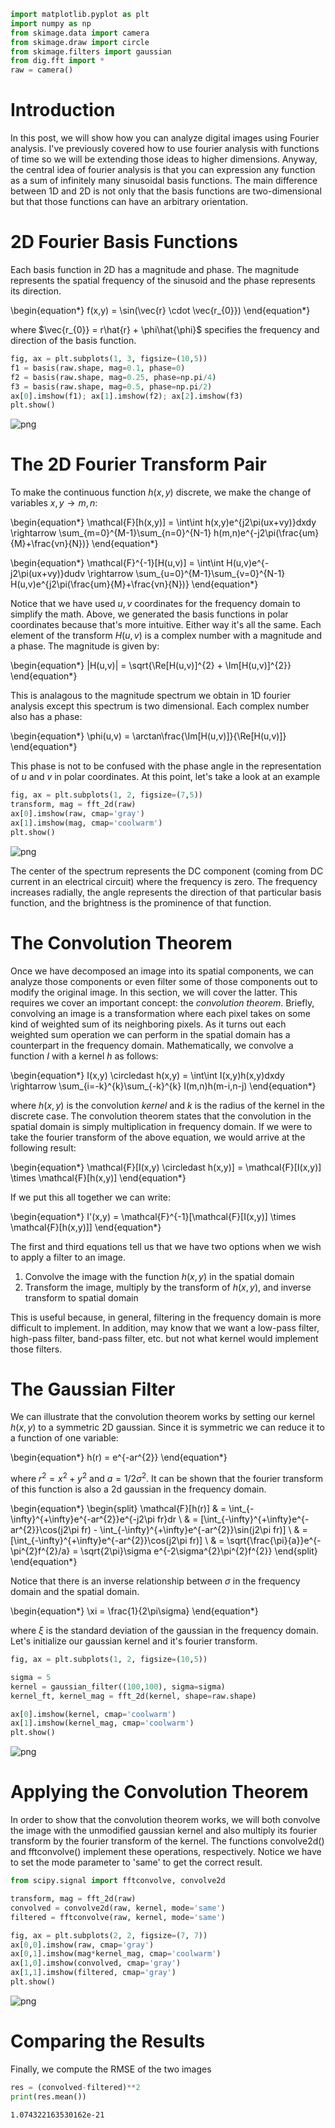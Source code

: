```python
import matplotlib.pyplot as plt
import numpy as np
from skimage.data import camera
from skimage.draw import circle
from skimage.filters import gaussian
from dig.fft import * 
raw = camera()
```

# Introduction

In this post, we will show how you can analyze digital images using Fourier analysis. I've previously covered how to use fourier analysis with functions of time so we will be extending those ideas to higher dimensions. Anyway, the central idea of fourier analysis is that you can expression any function as a sum of infinitely many sinusoidal basis functions. The main difference between 1D and 2D is not only that the basis functions are two-dimensional but that those functions can have an arbitrary orientation. 


# 2D Fourier Basis Functions

Each basis function in 2D has a magnitude and phase. The magnitude represents the spatial frequency of the sinusoid and the phase represents its direction. 

\begin{equation*}
f(x,y) = \sin(\vec{r} \cdot \vec{r_{0}})
\end{equation*}

where $\vec{r_{0}} = r\hat{r} + \phi\hat{\phi}$ specifies the frequency and direction of the basis function.


```python
fig, ax = plt.subplots(1, 3, figsize=(10,5))
f1 = basis(raw.shape, mag=0.1, phase=0)
f2 = basis(raw.shape, mag=0.25, phase=np.pi/4)
f3 = basis(raw.shape, mag=0.5, phase=np.pi/2)
ax[0].imshow(f1); ax[1].imshow(f2); ax[2].imshow(f3)
plt.show()
```


![png](fourier-analysis-of-digital-images_files/fourier-analysis-of-digital-images_2_0.png)


# The 2D Fourier Transform Pair

To make the continuous function $h(x,y)$ discrete, we make the change of variables $x,y \rightarrow m,n$: 

\begin{equation*}
\mathcal{F}[h(x,y)] = \int\int h(x,y)e^{j2\pi(ux+vy)}dxdy \rightarrow \sum_{m=0}^{M-1}\sum_{n=0}^{N-1} h(m,n)e^{-j2\pi(\frac{um}{M}+\frac{vn}{N})}
\end{equation*}

\begin{equation*}
\mathcal{F}^{-1}[H(u,v)] = \int\int H(u,v)e^{-j2\pi(ux+vy)}dudv \rightarrow  \sum_{u=0}^{M-1}\sum_{v=0}^{N-1} H(u,v)e^{j2\pi(\frac{um}{M}+\frac{vn}{N})}
\end{equation*}

Notice that we have used $u,v$ coordinates for the frequency domain to simplify the math. Above, we generated the basis functions in polar coordinates because that's more intuitive. Either way it's all the same. Each element of the transform $H(u,v)$ is a complex number with a magnitude and a phase. The magnitude is given by:

\begin{equation*}
|H(u,v)| = \sqrt{\Re[H(u,v)]^{2} + \Im[H(u,v)]^{2}}
\end{equation*}

This is analagous to the magnitude spectrum we obtain in 1D fourier analysis except this spectrum is two dimensional. Each complex number also has a phase:

\begin{equation*}
\phi(u,v) = \arctan\frac{\Im[H(u,v)]}{\Re[H(u,v)]}
\end{equation*}

This phase is not to be confused with the phase angle in the representation of $u$ and $v$ in polar coordinates. At this point, let's take a look at an example


```python
fig, ax = plt.subplots(1, 2, figsize=(7,5))
transform, mag = fft_2d(raw)
ax[0].imshow(raw, cmap='gray')
ax[1].imshow(mag, cmap='coolwarm')
plt.show()
```


![png](fourier-analysis-of-digital-images_files/fourier-analysis-of-digital-images_4_0.png)


The center of the spectrum represents the DC component (coming from DC current in an electrical circuit) where the frequency is zero. The frequency increases radially, the angle represents the direction of that particular basis function, and the brightness is the prominence of that function.


# The Convolution Theorem

Once we have decomposed an image into its spatial components, we can analyze those components or even filter some of those components out to modify the original image. In this section, we will cover the latter. This requires we cover an important concept: the *convolution theorem*. Briefly, convolving an image is a transformation where each pixel takes on some kind of weighted sum of its neighboring pixels. As it turns out each weighted sum operation we can perform in the spatial domain has a counterpart in the frequency domain. Mathematically, we convolve a function $I$ with a kernel $h$ as follows: 

\begin{equation*}
I(x,y) \circledast h(x,y) = \int\int I(x,y)h(x,y)dxdy \rightarrow \sum_{i=-k}^{k}\sum_{-k}^{k} I(m,n)h(m-i,n-j)
\end{equation*}

where $h(x,y)$ is the convolution *kernel* and $k$ is the radius of the kernel in the discrete case. The convolution theorem states that the convolution in the spatial domain is simply multiplication in frequency domain. If we were to take the fourier transform of the above equation, we would arrive at the following result:

\begin{equation*}
\mathcal{F}[I(x,y) \circledast h(x,y)] = \mathcal{F}[I(x,y)] \times \mathcal{F}[h(x,y)]
\end{equation*}

If we put this all together we can write: 

\begin{equation*}
I'(x,y) = \mathcal{F}^{-1}[\mathcal{F}[I(x,y)] \times \mathcal{F}[h(x,y)]]
\end{equation*}

The first and third equations tell us that we have two options when we wish to apply a filter to an image. 

1. Convolve the image with the function $h(x,y)$ in the spatial domain
2. Transform the image, multiply by the transform of $h(x,y)$, and inverse transform to spatial domain

This is useful because, in general, filtering in the frequency domain is more difficult to implement. In addition, may know that we want a low-pass filter, high-pass filter, band-pass filter, etc. but not what kernel would implement those filters.

# The Gaussian Filter

We can illustrate that the convolution theorem works by setting our kernel $h(x,y)$ to a symmetric 2D gaussian. Since it is symmetric we can reduce it to a function of one variable:

\begin{equation*}
h(r) = e^{-ar^{2}}
\end{equation*}

where $r^{2} = x^{2} + y^{2}$ and $a = 1/2\sigma^{2}$. It can be shown that the fourier transform of this function is also a 2d gaussian in the frequency domain. 

\begin{equation*}
\begin{split}
\mathcal{F}[h(r)] & = \int_{-\infty}^{+\infty}e^{-ar^{2}}e^{-j2\pi fr}dr \\
& = [\int_{-\infty}^{+\infty}e^{-ar^{2}}\cos(j2\pi fr) - \int_{-\infty}^{+\infty}e^{-ar^{2}}\sin(j2\pi fr)] \\
& = [\int_{-\infty}^{+\infty}e^{-ar^{2}}\cos(j2\pi fr)] \\
& = \sqrt{\frac{\pi}{a}}e^{-\pi^{2}f^{2}/a} = \sqrt{2\pi}\sigma e^{-2\sigma^{2}\pi^{2}f^{2}}
\end{split}
\end{equation*}

Notice that there is an inverse relationship between $\sigma$ in the frequency domain and the spatial domain. 

\begin{equation*}
\xi = \frac{1}{2\pi\sigma}
\end{equation*}

where $\xi$ is the standard deviation of the gaussian in the frequency domain. Let's initialize our gaussian kernel and it's fourier transform.


```python
fig, ax = plt.subplots(1, 2, figsize=(10,5))

sigma = 5
kernel = gaussian_filter((100,100), sigma=sigma)
kernel_ft, kernel_mag = fft_2d(kernel, shape=raw.shape)

ax[0].imshow(kernel, cmap='coolwarm')
ax[1].imshow(kernel_mag, cmap='coolwarm')
plt.show()

```


![png](fourier-analysis-of-digital-images_files/fourier-analysis-of-digital-images_6_0.png)


# Applying the Convolution Theorem

In order to show that the convolution theorem works, we will both convolve the image with the unmodified gaussian kernel and also multiply its fourier transform by the fourier transform of the kernel. The functions convolve2d() and fftconvolve() implement these operations, respectively. Notice we have to set the mode parameter to 'same' to get the correct result.


```python
from scipy.signal import fftconvolve, convolve2d

transform, mag = fft_2d(raw)
convolved = convolve2d(raw, kernel, mode='same')
filtered = fftconvolve(raw, kernel, mode='same')

fig, ax = plt.subplots(2, 2, figsize=(7, 7))
ax[0,0].imshow(raw, cmap='gray')
ax[0,1].imshow(mag*kernel_mag, cmap='coolwarm')
ax[1,0].imshow(convolved, cmap='gray')
ax[1,1].imshow(filtered, cmap='gray')
plt.show()
```


![png](fourier-analysis-of-digital-images_files/fourier-analysis-of-digital-images_8_0.png)


# Comparing the Results

Finally, we compute the RMSE of the two images 


```python
res = (convolved-filtered)**2
print(res.mean())
```

    1.074322163530162e-21

